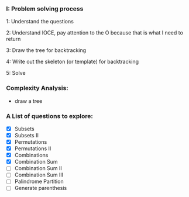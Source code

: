 ### I: Problem solving process
1: Understand the questions

2: Understand IOCE, pay attention to the O because that is what I need to return

3: Draw the tree for backtracking

4: Write out the skeleton (or template) for backtracking

5: Solve

### Complexity Analysis:
- draw a tree

### A List of questions to explore:

- [x] Subsets
- [x] Subsets II
- [x] Permutations
- [x] Permutations II
- [x] Combinations
- [x] Combination Sum
- [ ] Combination Sum II
- [ ] Combination Sum III
- [ ] Palindrome Partition
- [ ] Generate parenthesis
